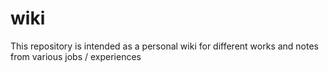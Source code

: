 # wiki
This repository is intended as a personal wiki for different works and notes from various jobs / experiences
